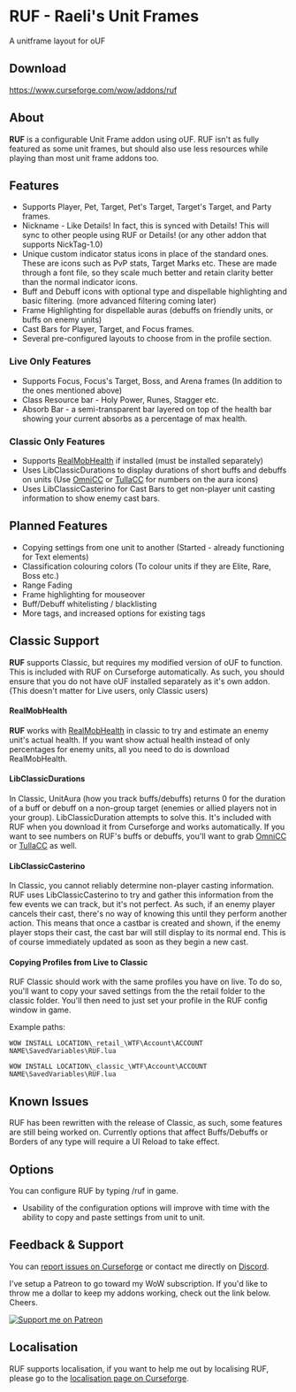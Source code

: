 # RUF - Raeli's Unit Frames
A unitframe layout for oUF

## Download

<https://www.curseforge.com/wow/addons/ruf>



## About
**RUF** is a configurable Unit Frame addon using oUF. RUF isn't as fully featured as some unit frames, but should also use less resources while playing than most unit frame addons too.

## Features
* Supports Player, Pet, Target, Pet's Target, Target's Target, and Party frames.
* Nickname - Like Details! In fact, this is synced with Details! This will sync to other people using RUF or Details! (or any other addon that supports NickTag-1.0)
* Unique custom indicator status icons in place of the standard ones. These are icons such as PvP stats, Target Marks etc. These are made through a font file, so they scale much better and retain clarity better than the normal indicator icons.
* Buff and Debuff icons with optional type and dispellable highlighting and basic filtering. (more advanced filtering coming later)
* Frame Highlighting for dispellable auras (debuffs on friendly units, or buffs on enemy units)
* Cast Bars for Player, Target, and Focus frames.
* Several pre-configured layouts to choose from in the profile section.

### Live Only Features
* Supports Focus, Focus's Target, Boss, and Arena frames (In addition to the ones mentioned above)
* Class Resource bar - Holy Power, Runes, Stagger etc.
* Absorb Bar - a semi-transparent bar layered on top of the health bar showing your current absorbs as a percentage of max health.

### Classic Only Features
* Supports [RealMobHealth](https://www.curseforge.com/wow/addons/real-mob-health) if installed (must be installed separately)
* Uses LibClassicDurations to display durations of short buffs and debuffs on units (Use [OmniCC](https://www.curseforge.com/wow/addons/omni-cc) or [TullaCC](https://www.curseforge.com/wow/addons/tullacc) for numbers on the aura icons)
* Uses LibClassicCasterino for Cast Bars to get non-player unit casting information to show enemy cast bars.

## Planned Features
* Copying settings from one unit to another (Started - already functioning for Text elements)
* Classification colouring colors (To colour units if they are Elite, Rare, Boss etc.)
* Range Fading
* Frame highlighting for mouseover
* Buff/Debuff whitelisting / blacklisting
* More tags, and increased options for existing tags

## Classic Support
**RUF** supports Classic, but requires my modified version of oUF to function. This is included with RUF on Curseforge automatically. As such, you should ensure that you do not have oUF installed separately as it's own addon. (This doesn't matter for Live users, only Classic users)

#### RealMobHealth
**RUF** works with [RealMobHealth](https://www.curseforge.com/wow/addons/real-mob-health) in classic to try and estimate an enemy unit's actual health. If you want show actual health instead of only percentages for enemy units, all you need to do is download RealMobHealth.

#### LibClassicDurations
In Classic, UnitAura (how you track buffs/debuffs) returns 0 for the duration of a buff or debuff on a non-group target (enemies or allied players not in your group). LibClassicDuration attempts to solve this. It's included with RUF when you download it from Curseforge and works automatically. If you want to see numbers on RUF's buffs or debuffs, you'll want to grab [OmniCC](https://www.curseforge.com/wow/addons/omni-cc) or [TullaCC](https://www.curseforge.com/wow/addons/tullacc) as well.

#### LibClassicCasterino
In Classic, you cannot reliably determine non-player casting information. RUF uses LibClassicCasterino to try and gather this information from the few events we can track, but it's not perfect. As such, if an enemy player cancels their cast, there's no way of knowing this until they perform another action. This means that once a castbar is created and shown, if the enemy player stops their cast, the cast bar will still display to its normal end. This is of course immediately updated as soon as they begin a new cast.

#### Copying Profiles from Live to Classic
RUF Classic should work with the same profiles you have on live. To do so, you'll want to copy your saved settings from the the retail folder to the classic folder. You'll then need to just set your profile in the RUF config window in game.

Example paths:

`WOW INSTALL LOCATION\_retail_\WTF\Account\ACCOUNT NAME\SavedVariables\RUF.lua`

`WOW INSTALL LOCATION\_classic_\WTF\Account\ACCOUNT NAME\SavedVariables\RUF.lua`


## Known Issues
RUF has been rewritten with the release of Classic, as such, some features are still being worked on. Currently options that affect Buffs/Debuffs or Borders of any type will require a UI Reload to take effect.


## Options
You can configure RUF by typing /ruf in game.
* Usability of the configuration options will improve with time with the ability to copy and paste settings from unit to unit.

## Feedback & Support

You can [report issues on Curseforge](https://wow.curseforge.com/projects/ruf/issues) or contact me directly on [Discord](https://discord.gg/99QZ6sd).

I've setup a Patreon to go toward my WoW subscription. If you'd like to throw me a dollar to keep my addons working, check out the link below. Cheers.

[![Support me on Patreon](https://c5.patreon.com/external/logo/become_a_patron_button.png "")](https://www.patreon.com/join/raeli "")

## Localisation

RUF supports localisation, if you want to help me out by localising RUF, please go to the [localisation page on Curseforge](https://wow.curseforge.com/projects/ruf/localization).
